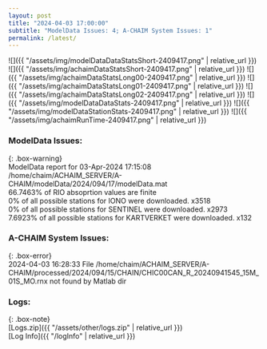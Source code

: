 ```yaml
---
layout: post
title: "2024-04-03 17:00:00"
subtitle: "ModelData Issues: 4; A-CHAIM System Issues: 1"
permalink: /latest/
---
```


![]({{ "/assets/img/modelDataDataStatsShort-2409417.png" | relative_url }})
![]({{ "/assets/img/achaimDataStatsShort-2409417.png" | relative_url }})
![]({{ "/assets/img/achaimDataStatsLong00-2409417.png" | relative_url }})
![]({{ "/assets/img/achaimDataStatsLong01-2409417.png" | relative_url }})
![]({{ "/assets/img/achaimDataStatsLong02-2409417.png" | relative_url }})
![]({{ "/assets/img/modelDataDataStats-2409417.png" | relative_url }})
![]({{ "/assets/img/modelDataStationStats-2409417.png" | relative_url }})
![]({{ "/assets/img/achaimRunTime-2409417.png" | relative_url }})


### ModelData Issues:  
  
{: .box-warning}  
 ModelData report for 03-Apr-2024 17:15:08   
 /home/chaim/ACHAIM_SERVER/A-CHAIM/modelData/2024/094/17/modelData.mat   
 66.7463% of RIO absoprtion values are finite   
 0% of all possible stations for IONO were downloaded. x3518   
 0% of all possible stations for SENTINEL were downloaded. x2973   
 7.6923% of all possible stations for KARTVERKET were downloaded. x132   
  
### A-CHAIM System Issues:  
  
{: .box-error}  
2024-04-03 16:28:33 File /home/chaim/ACHAIM_SERVER/A-CHAIM/processed/2024/094/15/CHAIN/CHIC00CAN_R_20240941545_15M_01S_MO.rnx not found by Matlab dir  

### Logs:  
  
{: .box-note}  
[Logs.zip]({{ "/assets/other/logs.zip" | relative_url }})  
[Log Info]({{ "/logInfo" | relative_url }})  
